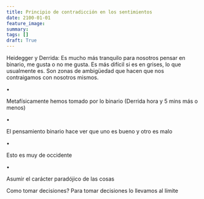 ```yaml
---
title: Principio de contradicción en los sentimientos 
date: 2100-01-01
feature_image: 
summary: 
tags: []
draft: True
---
```


<p>Heidegger y Derrida: Es mucho más tranquilo para nosotros pensar en binario, me gusta o no me gusta. Es más difícil si es en grises, lo que usualmente es. Son zonas de ambigüedad que hacen que nos contraigamos con nosotros mismos.</p>

<div class=" list"><div class="li_before"><div class="ul_disc">&bull;</div></div><div class="li_content"><p>Metafísicamente hemos tomado por lo binario (Derrida hora y 5 mins más o menos)</p></div></div>

<div class=" list"><div class="li_before"><div class="ul_disc">&bull;</div></div><div class="li_content"><p>El pensamiento binario hace ver que uno es bueno y otro es malo</p></div></div>

<div class=" list"><div class="li_before"><div class="ul_disc">&bull;</div></div><div class="li_content"><p>Esto es muy de occidente</p></div></div>

<div class=" list"><div class="li_before"><div class="ul_disc">&bull;</div></div><div class="li_content"><p>Asumir el carácter paradójico de las cosas</p></div></div>

<p></p>

<p>Como tomar decisiones? Para tomar decisiones lo llevamos al límite</p>